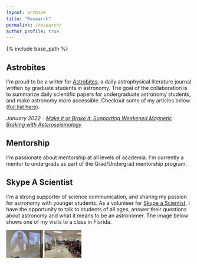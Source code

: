 ```yaml
---
layout: archive
title: "Research"
permalink: /research/
author_profile: true
---
```


{% include base_path %}

## Astrobites
I'm proud to be a writer for [Astrobites](https://astrobites.org/), a daily astrophysical literature journal written by graduate students in astronomy. The goal of the collaboration is to summarize daily scientific papers for undergraduate astronomy students, and make astronomy more accessible. Checkout some of my articles below ([full list here](https://astrobites.org/author/msayeed/)).

_January 2022 - [Make it or Brake it: Supporting Weakened Magnetic Braking with Asteroseismology](https://astrobites.org/2022/01/28/weakened-magnetic-braking/)_

## Mentorship
I'm passionate about mentorship at all levels of academia. I'm currently a mentor to undergrads as part of the Grad/Undergrad mentorship program.

## Skype A Scientist
I'm a strong supporter of science communication, and sharing my passion for astronomy with younger students. As a volunteer for [Skype a Scientist](https://www.skypeascientist.com/), I have the opportunity to talk to students of all ages, answer their questions about astronomy and what it means to be an astronomer. The image below shows one of my visits to a class in Florida.

<p float="left">
  <img src="../images/skype1.jpeg" width="100" />
  <img src="../images/skype2.jpeg" width="100" /> 
</p>








